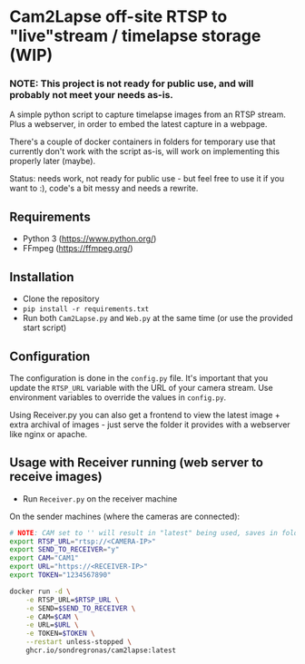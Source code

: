 # Cam2Lapse off-site RTSP to "live"stream / timelapse storage (WIP)
### NOTE: This project is not ready for public use, and will probably not meet your needs as-is.
A simple python script to capture timelapse images from an RTSP stream. Plus a webserver, in order to embed the latest capture in a webpage.

There's a couple of docker containers in folders for temporary use that currently don't work with the script as-is, will work on implementing this properly later (maybe).

Status: needs work, not ready for public use - but feel free to use it if you want to :), code's a bit messy and needs a rewrite.

## Requirements
* Python 3 (https://www.python.org/)
* FFmpeg (https://ffmpeg.org/)

## Installation
* Clone the repository
* `pip install -r requirements.txt`
* Run both `Cam2Lapse.py` and `Web.py` at the same time (or use the provided start script)

## Configuration
The configuration is done in the `config.py` file. It's important that you update the `RTSP_URL` variable with the URL of your camera stream. Use environment variables to override the values in `config.py`.

Using Receiver.py you can also get a frontend to view the latest image + extra archival of images - just serve the folder it provides with a webserver like nginx or apache.

## Usage with Receiver running (web server to receive images)
* Run `Receiver.py` on the receiver machine

On the sender machines (where the cameras are connected):
```sh
# NOTE: CAM set to '' will result in "latest" being used, saves in folder "1" in the receiver
export RTSP_URL="rtsp://<CAMERA-IP>"
export SEND_TO_RECEIVER="y"
export CAM="CAM1"
export URL="https://<RECEIVER-IP>"
export TOKEN="1234567890"

docker run -d \
    -e RTSP_URL=$RTSP_URL \
    -e SEND=$SEND_TO_RECEIVER \
    -e CAM=$CAM \
    -e URL=$URL \
    -e TOKEN=$TOKEN \
    --restart unless-stopped \
    ghcr.io/sondregronas/cam2lapse:latest
```
